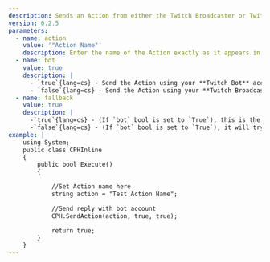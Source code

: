 ```yaml
---
description: Sends an Action from either the Twitch Broadcaster or Twitch Bot Account (denoted by *Italics* in Twitch chat)
version: 0.2.5
parameters:
  - name: action
    value: '"Action Name"'
    description: Enter the name of the Action exactly as it appears in Streamer.bot
  - name: bot
    value: true
    description: |
      - `true`{lang=cs} - Send the Action using your **Twitch Bot** account
      - `false`{lang=cs} - Send the Action using your **Twitch Broadcaster** account
  - name: fallback
    value: true
    description: |
      -`true`{lang=cs} - (If `bot` bool is set to `True`), this is the same behaviour as if you had Bot as your preferred account.
      -`false`{lang=cs} - (If `bot` bool is set to `True`), it will try to send using **only** the Bot account, and do **nothing** if it can't (i.e, not logged in).
example: |
    using System;
    public class CPHInline
    {
        public bool Execute()
        {

            //Set Action name here
            string action = "Test Action Name";

            //Send reply with bot account
            CPH.SendAction(action, true, true);

            return true;
        }
    }
---
```

